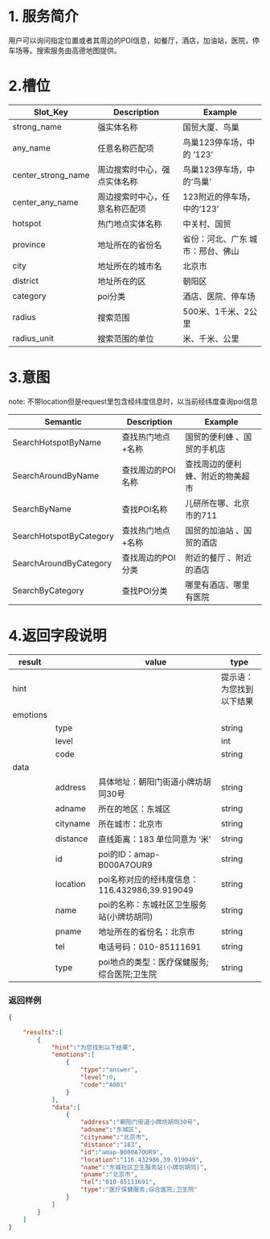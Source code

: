 # 1. 服务简介

用户可以询问指定位置或者其周边的POI信息，如餐厅，酒店，加油站，医院，停车场等。搜索服务由高德地图提供。

# 2.槽位

| **Slot\_Key** | **Description** | **Example** |
| --- | --- | --- |
| strong_name | 强实体名称 | 国贸大厦、鸟巢 |
| any_name | 任意名称匹配项 | 鸟巢123停车场，中的 ‘123’ |
| center_strong_name | 周边搜索时中心，强点实体名称 | 鸟巢123停车场，中的‘鸟巢’ |
| center_any_name | 周边搜索时中心，任意名称匹配项 | 123附近的停车场，中的‘123’ |
| hotspot | 热门地点实体名称 | 中关村、国贸 |
| province | 地址所在的省份名| 省份：河北、广东 城市：邢台、佛山 | 
| city | 地址所在的城市名 | 北京市 |
| district | 地址所在的区 | 朝阳区|
| category | poi分类 | 酒店、医院、停车场|
| radius | 搜索范围 | 500米、1千米、2公里|
| radius_unit | 搜索范围的单位 | 米、千米、公里|

# 3.意图

note: 不带location但是request里包含经纬度信息时，以当前经纬度查询poi信息

| **Semantic** | **Description** | **Example** |
| --- | --- | --- |
| SearchHotspotByName | 查找热门地点+名称 | 国贸的便利蜂 、国贸的手机店|
| SearchAroundByName | 查找周边的POI名称 | 查找周边的便利蜂、附近的物美超市 |
| SearchByName | 查找POI名称 | 儿研所在哪、北京市的711 |
| SearchHotspotByCategory | 查找热门地点+名称 | 国贸的加油站 、国贸的酒店 |
| SearchAroundByCategory | 查找周边的POI分类 | 附近的餐厅 、附近的酒店|
| SearchByCategory| 查找POI分类 | 哪里有酒店、哪里有医院 |

# 4.返回字段说明

| **result** |  | **value** | **type** |
| --- | --- | --- | --- |
| hint|  |  | 提示语：为您找到以下结果 | string |
| emotions |||
|  | type || string | 
|  | level || int | 
|  | code || string | 
| data ||| 
|  | address | 具体地址：朝阳门街道小牌坊胡同30号 | string | 
|  | adname | 所在的地区：东城区 | string | 
|  | cityname | 所在城市：北京市 | string | 
|  | distance | 直线距离：183 单位同意为 ‘米’ | string | 
|  | id | poi的ID：amap-B000A7OUR9 | string | 
|  | location | poi名称对应的经纬度信息：116.432986,39.919049 | string | 
|  | name | poi的名称：东城社区卫生服务站(小牌坊胡同) | string | 
|  | pname | 地址所在的省份名：北京市 | string | 
|  | tel | 电话号码：010-85111691 | string | 
|  | type | poi地点的类型：医疗保健服务;综合医院;卫生院 | string | 

### 返回样例
```json
{
   
    "results":[
        {
            "hint":"为您找到以下结果",
            "emotions":[
                {
                    "type":"answer",
                    "level":0,
                    "code":"A001"
                }
            ],
            "data":[
                {
                    "address":"朝阳门街道小牌坊胡同30号",
                    "adname":"东城区",
                    "cityname":"北京市",
                    "distance":"183",
                    "id":"amap-B000A7OUR9",
                    "location":"116.432986,39.919049",
                    "name":"东城社区卫生服务站(小牌坊胡同)",
                    "pname":"北京市",
                    "tel":"010-85111691",
                    "type":"医疗保健服务;综合医院;卫生院"
                }
            ]
        }
    ]
}
```
